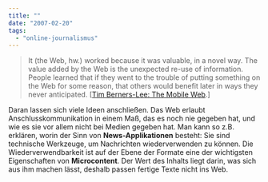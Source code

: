 ```yaml
---
title: ""
date: "2007-02-20"
tags: 
  - "online-journalismus"
---
```


> It (the Web, hw.) worked because it was valuable, in a novel way. The value added by the Web is the unexpected re-use of information. People learned that if they went to the trouble of putting something on the Web for some reason, that others would benefit later in ways they never anticipated. \[[Tim Berners-Lee: The Mobile Web](http://www.w3.org/2007/Talks/0222-3gsm-tbl/text.html "The Mobile Web").\]

Daran lassen sich viele Ideen anschließen. Das Web erlaubt Anschlusskommunikation in einem Maß, das es noch nie gegeben hat, und wie es sie vor allem nicht bei Medien gegeben hat. Man kann so z.B. erklären, worin der Sinn von **News-Applikationen** besteht: Sie sind technische Werkzeuge, um Nachrichten wiederverwenden zu können. Die Wiederverwendbarkeit ist auf der Ebene der Formate eine der wichtigsten Eigenschaften von **Microcontent**. Der Wert des Inhalts liegt darin, was sich aus ihm machen lässt, deshalb passen fertige Texte nicht ins Web.
